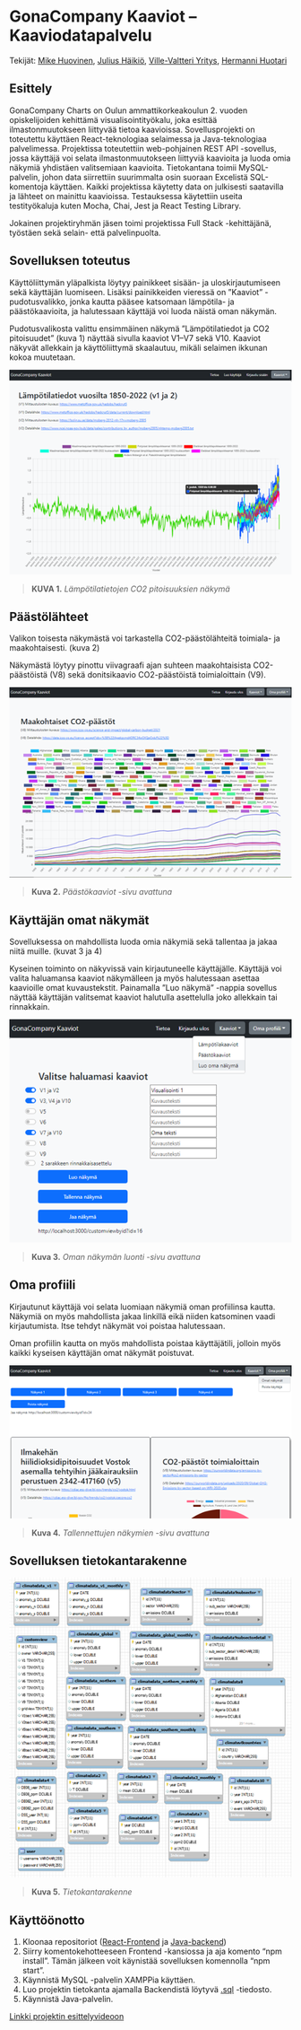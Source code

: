 GonaCompany Kaaviot – Kaaviodatapalvelu
=======================================

Tekijät: [Mike Huovinen](https://github.com/Miekhuovinen), [Julius Häikiö](https://github.com/t1haju05), [Ville-Valtteri Yritys](https://github.com/Frostedlol), [Hermanni Huotari](https://github.com/HHuotari)

Esittely
--------
GonaCompany Charts on Oulun ammattikorkeakoulun 2. vuoden opiskelijoiden kehittämä visualisointityökalu, joka esittää ilmastonmuutokseen liittyvää tietoa kaavioissa. Sovellusprojekti on toteutettu käyttäen React-teknologiaa selaimessa ja Java-teknologiaa palvelimessa. Projektissa toteutettiin web-pohjainen REST API -sovellus, jossa käyttäjä voi selata ilmastonmuutokseen liittyviä kaavioita ja luoda omia näkymiä yhdistäen valitsemiaan kaavioita. Tietokantana toimii MySQL-palvelin, johon data siirrettiin suurimmalta osin suoraan Excelistä SQL-komentoja käyttäen. Kaikki projektissa käytetty data on julkisesti saatavilla ja lähteet on mainittu kaavioissa. Testauksessa käytettiin useita testityökaluja kuten Mocha, Chai, Jest ja React Testing Library.

Jokainen projektiryhmän jäsen toimi projektissa Full Stack -kehittäjänä, työstäen sekä selain- että palvelinpuolta.

Sovelluksen toteutus
--------

Käyttöliittymän yläpalkista löytyy painikkeet sisään- ja uloskirjautumiseen sekä käyttäjän luomiseen. Lisäksi painikkeiden vieressä on ”Kaaviot” -pudotusvalikko, jonka kautta pääsee katsomaan lämpötila- ja päästökaavioita, ja halutessaan käyttäjä voi luoda näistä oman näkymän. 

Pudotusvalikosta valittu ensimmäinen näkymä ”Lämpötilatiedot ja CO2 pitoisuudet” (kuva 1) näyttää sivulla kaaviot V1–V7 sekä V10. Kaaviot näkyvät allekkain ja käyttöliittymä skaalautuu, mikäli selaimen ikkunan kokoa muutetaan.


![Image](Kuvat/Kuva1.png)

>**KUVA 1.** _Lämpötilatietojen CO2 pitoisuuksien näkymä_

Päästölähteet
--------

Valikon toisesta näkymästä voi tarkastella CO2-päästölähteitä toimiala- ja maakohtaisesti. (kuva 2)

Näkymästä löytyy pinottu viivagraafi ajan suhteen maakohtaisista CO2-päästöistä (V8) sekä donitsikaavio CO2-päästöistä toimialoittain (V9).

![Image](Kuvat/Kuva2.png)

>**Kuva 2.** _Päästökaaviot  -sivu avattuna_

Käyttäjän omat näkymät
--------

Sovelluksessa on mahdollista luoda omia näkymiä sekä tallentaa ja jakaa niitä muille. (kuvat 3 ja 4)

Kyseinen toiminto on näkyvissä vain kirjautuneelle käyttäjälle. Käyttäjä voi valita haluamansa kaaviot näkymälleen ja myös halutessaan asettaa kaavioille omat kuvaustekstit. Painamalla ”Luo näkymä” -nappia sovellus näyttää käyttäjän valitsemat kaaviot halutulla asettelulla joko allekkain tai rinnakkain.

![Image](Kuvat/Kuva3.png)

>**Kuva 3.** _Oman näkymän luonti  -sivu avattuna_

Oma profiili
--------

Kirjautunut käyttäjä voi selata luomiaan näkymiä oman profiilinsa kautta. Näkymiä on myös mahdollista jakaa linkillä eikä niiden katsominen vaadi kirjautumista. Itse tehdyt näkymät voi poistaa halutessaan.

Oman profiilin kautta on myös mahdollista poistaa käyttäjätili, jolloin myös kaikki kyseisen käyttäjän omat näkymät poistuvat.

![Image](Kuvat/Kuva4.png)

>**Kuva 4.** _Tallennettujen näkymien -sivu avattuna_

Sovelluksen tietokantarakenne
--------

![Image](Kuvat/Kuva5.png)

>**Kuva 5.** _Tietokantarakenne_

Käyttöönotto
--------

1. Kloonaa repositoriot ([React-Frontend](https://github.com/Web-ohjelmoinnin-sovellusprojekti-S2022/React-Frontend) ja [Java-backend](https://github.com/Web-ohjelmoinnin-sovellusprojekti-S2022/Java-Backend))
2. Siirry komentokehotteeseen Frontend -kansiossa ja aja komento “npm install”. Tämän jälkeen voit käynistää sovelluksen komennolla “npm start”.
3. Käynnistä MySQL -palvelin XAMPPia käyttäen.
4. Luo projektin tietokanta ajamalla Backendistä löytyvä [.sql](https://github.com/Web-ohjelmoinnin-sovellusprojekti-S2022/Java-Backend/blob/main/usersdb_2022-12-12_130211.sql) -tiedosto.
5. Käynnistä Java-palvelin.


[Linkki projektin esittelyvideoon](https://youtu.be/xI85W6zm3Ag?t=87)
